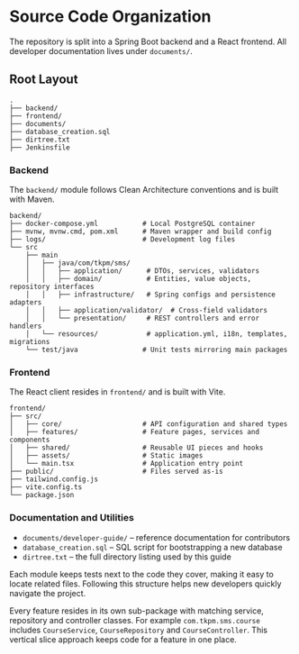 # Source Code Organization

The repository is split into a Spring Boot backend and a React frontend. All developer documentation lives under `documents/`.

## Root Layout

```
.
├── backend/
├── frontend/
├── documents/
├── database_creation.sql
├── dirtree.txt
├── Jenkinsfile
```

### Backend

The `backend/` module follows Clean Architecture conventions and is built with Maven.

```
backend/
├── docker-compose.yml           # Local PostgreSQL container
├── mvnw, mvnw.cmd, pom.xml      # Maven wrapper and build config
├── logs/                        # Development log files
└── src
    ├── main
    │   ├── java/com/tkpm/sms/
    │   │   ├── application/      # DTOs, services, validators
    │   │   ├── domain/           # Entities, value objects, repository interfaces
    │   │   ├── infrastructure/   # Spring configs and persistence adapters
    │   │   ├── application/validator/  # Cross-field validators
    │   │   └── presentation/     # REST controllers and error handlers
    │   └── resources/            # application.yml, i18n, templates, migrations
    └── test/java                # Unit tests mirroring main packages
```

### Frontend

The React client resides in `frontend/` and is built with Vite.

```
frontend/
├── src/
│   ├── core/                    # API configuration and shared types
│   ├── features/                # Feature pages, services and components
│   ├── shared/                  # Reusable UI pieces and hooks
│   ├── assets/                  # Static images
│   └── main.tsx                 # Application entry point
├── public/                      # Files served as-is
├── tailwind.config.js
├── vite.config.ts
└── package.json
```

### Documentation and Utilities

- `documents/developer-guide/` – reference documentation for contributors
- `database_creation.sql` – SQL script for bootstrapping a new database
- `dirtree.txt` – the full directory listing used by this guide

Each module keeps tests next to the code they cover, making it easy to locate related files. Following this structure helps new developers quickly navigate the project.

Every feature resides in its own sub-package with matching service, repository and controller classes. For example `com.tkpm.sms.course` includes `CourseService`, `CourseRepository` and `CourseController`. This vertical slice approach keeps code for a feature in one place.

